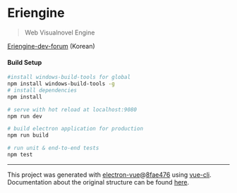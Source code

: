 # Eriengine

> Web Visualnovel Engine

[Eriengine-dev-forum](http://cafe.naver.com/lvejs) (Korean)

#### Build Setup

``` bash
#install windows-build-tools for global
npm install windows-build-tools -g
# install dependencies
npm install

# serve with hot reload at localhost:9080
npm run dev

# build electron application for production
npm run build

# run unit & end-to-end tests
npm test
```

---

This project was generated with [electron-vue](https://github.com/SimulatedGREG/electron-vue)@[8fae476](https://github.com/SimulatedGREG/electron-vue/tree/8fae4763e9d225d3691b627e83b9e09b56f6c935) using [vue-cli](https://github.com/vuejs/vue-cli). Documentation about the original structure can be found [here](https://simulatedgreg.gitbooks.io/electron-vue/content/index.html).
